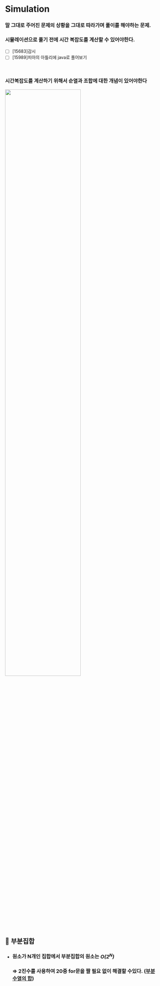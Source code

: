 
# Simulation

### 말 그대로 주어진 문제의 상황을 그대로 따라가며 풀이를 해야하는 문제.<br>
### 시뮬레이션으로 풀기 전에 시간 복잡도를 계산할 수 있어야한다.<br>

- [ ] [15683]감시
- [ ] [15989]피아의 아틀리에 java로 풀어보기

<br>

### 시간복잡도를 계산하기 위해서 순열과 조합에 대한 개념이 있어야한다<br>

<image src="https://user-images.githubusercontent.com/34594339/96150067-fd7db980-0f44-11eb-95f6-f96dc7665e6d.png" width="70%">


<br>

## :pushpin: 부분집합

- ### 원소가 N개인 집합에서 부분집합의 원소는 *O(2<sup>N</sup>)*
	### ⇒ 2진수를 사용하여  20중 for문을 짤 필요 없이 해결할 수있다. ([부분수열의 합](https://github.com/bosl95/Algorithm/tree/master/SIMULATION/%5B1182%5D%EB%B6%80%EB%B6%84%EC%88%98%EC%97%B4%EC%9D%98%20%ED%95%A9))

